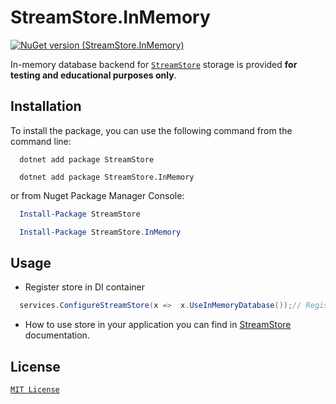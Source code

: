 # StreamStore.InMemory

[![NuGet version (StreamStore.InMemory)](https://img.shields.io/nuget/v/StreamStore.InMemory.svg?style=flat-square)](https://www.nuget.org/packages/StreamStore.InMemory/)

In-memory database backend for [`StreamStore`](https://github.com/kostiantyn-matsebora/streamstore/tree/master) storage is provided **for testing and educational purposes only**.

## Installation

To install the package, you can use the following command from the command line:

```dotnetcli
  dotnet add package StreamStore

  dotnet add package StreamStore.InMemory
```

or from Nuget Package Manager Console:

```powershell
  Install-Package StreamStore

  Install-Package StreamStore.InMemory
```

## Usage

- Register store in DI container
  
```csharp
  services.ConfigureStreamStore(x =>  x.UseInMemoryDatabase());// Register StreamStore
```

- How to use store in your application you can find in [StreamStore](https://github.com/kostiantyn-matsebora/streamstore/tree/master#usage) documentation.

## License

[`MIT License`](../../LICENSE)
